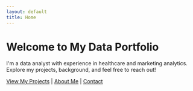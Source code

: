 ```yaml
---
layout: default
title: Home
---
```


# Welcome to My Data Portfolio

I'm a data analyst with experience in healthcare and marketing analytics. Explore my projects, background, and feel free to reach out!

[View My Projects](projects.md) | [About Me](about.md) | [Contact](contact.md)
